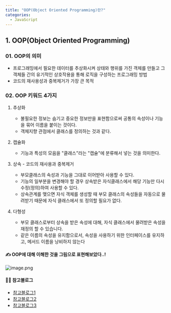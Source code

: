 ```yaml
---
title: "OOP(Object Oriented Programming)란?"
categories:
  - JavaScript
---
```



## 1. OOP(Object Oriented Programming)
### 01. OOP의 의미
- 프로그래밍에서 필요한 데이터를 추상화시켜 상태와 행위를 가진 객체를 만들고 그 객체들 간의 유기적인 상호작용을 통해 로직을 구성하는 프로그래밍 방법
- 코드의 재사용성과 중복제거가 가장 큰 목적

### 02. OOP 키워드 4가지
1. 추상화
	- 불필요한 정보는 숨기고 중요한 정보만을 표현함으로써 공통의 속성이나 기능을 묶어 이름을 붙이는 것이다.
    - 객체지향 관점에서 클래스를 정의하는 것과 같다.
    
2. 캡슐화
	- 기능과 특성의 모음을 "클래스"라는 "캡슐"에 분류해서 넣는 것을 의미한다.
 
3. 상속 - 코드의 재사용과 중복제거
	- 부모클래스의 속성과 기능을 그대로 이어받아 사용할 수 있다.
    - 기능의 일부분을 변경해야 할 경우 상속받은 자식클래스에서 해당 기능만 다시 수정(정의)하여 사용할 수 있다.
    - 상속관계를 맺으면 자식 객체를 생성할 때 부모 클래스의 속성들을 자동으로 물려받기 때문에 자식 클래스에서 또 정의할 필요가 없다.
    
4. 다형성 
	- 부모 클래스로부터 상속을 받은 속성에 대해, 자식 클래스에서 물려받은 속성을 재정의 할 수 있습니다.
    - 같은 이름의 속성을 유지함으로서, 속성을 사용하기 위한 인터페이스를 유지하고, 메서드 이름을 낭비하지 않는다
    

#### ✍ OOP에 대해 이해한 것을 그림으로 표현해보았다..!
![image.png](https://images.velog.io/post-images/yhe228/ea343470-1833-11ea-b644-9d467d304b67/image.png)



#### 💁‍♀️ 참고블로그
- [참고블로그1](https://velog.io/@cyranocoding/%EA%B0%9D%EC%B2%B4-%EC%A7%80%ED%96%A5-%ED%94%84%EB%A1%9C%EA%B7%B8%EB%9E%98%EB%B0%8DOOP-Object-Oriented-Programming-%EA%B0%9C%EB%85%90-%EB%B0%8F-%ED%99%9C%EC%9A%A9-%EC%A0%95%EB%A6%AC-igjyooyc6c)
- [참고블로그2](https://jeong-pro.tistory.com/95)
- [참고블로그3](https://victorydntmd.tistory.com/117)
